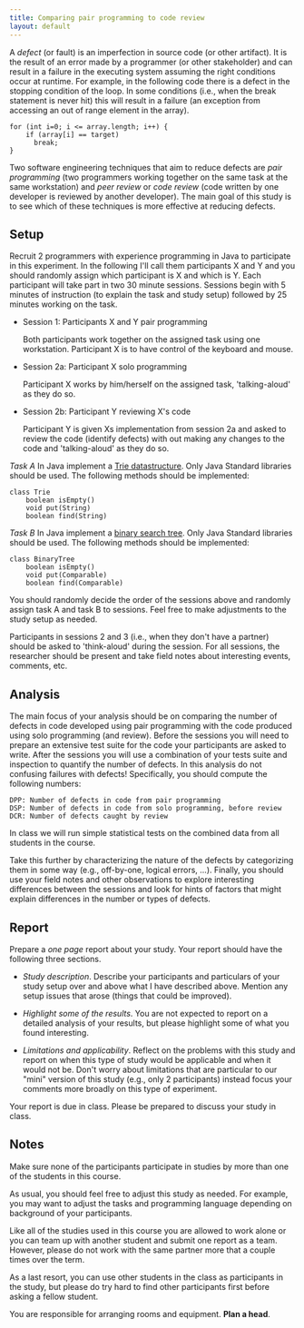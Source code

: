 ```yaml
---
title: Comparing pair programming to code review
layout: default
---
```


A _defect_ (or fault) is an imperfection in source code (or other artifact). It is the result of an error made by a programmer (or other stakeholder) and can result in a failure in the executing system assuming the right conditions occur at runtime. For example, in the following code there is a defect in the stopping condition of the loop. In some conditions (i.e., when the break statement is never hit) this will result in a failure (an exception from accessing an out of range element in the array).

	for (int i=0; i <= array.length; i++) {
	    if (array[i] == target)
	      break;
	}

Two software engineering techniques that aim to reduce defects are _pair programming_ (two programmers working together on the same task at the same workstation) and _peer review_ or _code review_ (code written by one developer is reviewed by another developer). The main goal of this study is to see which of these techniques is more effective at reducing defects.

## Setup

Recruit 2 programmers with experience programming in Java to participate in this experiment. In the following I'll call them participants X and Y and you should randomly assign which participant is X and which is Y. Each participant will take part in two 30 minute sessions. Sessions begin with 5 minutes of instruction (to explain the task and study setup) followed by 25 minutes working on the task.

* Session 1: Participants X and Y pair programming

  Both participants work together on the assigned task using one workstation. Participant X is to have control of the keyboard and mouse.

* Session 2a: Participant X solo programming

  Participant X works by him/herself on the assigned task, 'talking-aloud' as they do so.

* Session 2b: Participant Y reviewing X's code

  Participant Y is given Xs implementation from session 2a and asked to review the code (identify defects) with out making any changes to the code and 'talking-aloud' as they do so.

*Task A* In Java implement a [Trie datastructure](http://en.wikipedia.org/wiki/Trie). Only Java Standard libraries should be used. The following methods should be implemented:

	class Trie
	    boolean isEmpty()
	    void put(String)
	    boolean find(String)

*Task B* In Java implement a [binary search tree](http://en.wikipedia.org/wiki/Binary_search_tree). Only Java Standard libraries should be used. The following methods should be implemented:

	class BinaryTree
		boolean isEmpty()
		void put(Comparable)
		boolean find(Comparable)

You should randomly decide the order of the sessions above and randomly assign task A and task B to sessions. Feel free to make adjustments to the study setup as needed.

Participants in sessions 2 and 3 (i.e., when they don't have a partner) should be asked to 'think-aloud' during the session. For all sessions, the researcher should be present and take field notes about interesting events, comments, etc.

## Analysis

The main focus of your analysis should be on comparing the number of defects in code developed using pair programming with the code produced using solo programming (and review). Before the sessions you will need to prepare an extensive test suite for the code your participants are asked to write. After the sessions you will use a combination of your tests suite and inspection to quantify the number of defects. In this analysis do not confusing failures with defects! Specifically, you should compute the following numbers:

	DPP: Number of defects in code from pair programming
	DSP: Number of defects in code from solo programming, before review
	DCR: Number of defects caught by review

In class we will run simple statistical tests on the combined data from all students in the course.

Take this further by characterizing the nature of the defects by categorizing them in some way (e.g., off-by-one, logical errors, ...). Finally, you should use your field notes and other observations to explore interesting differences between the sessions and look for hints of factors that might explain differences in the number or types of defects.

## Report

Prepare a *one page* report about your study. Your report should have the following three sections.

* _Study description_. Describe your participants and particulars of your study setup over and above what I have described above. Mention any setup issues that arose (things that could be improved).

* _Highlight some of the results_. You are not expected to report on a detailed analysis of your results, but please highlight some of what you found interesting. 

* _Limitations and applicability_. Reflect on the problems with this study and report on when this type of study would be applicable and when it would not be. Don't worry about limitations that are particular to our "mini" version of this study (e.g., only 2 participants) instead focus your comments more broadly on this type of experiment.

Your report is due in class. Please be prepared to discuss your study in class.

## Notes

Make sure none of the participants participate in studies by more than one of the students in this course.

As usual, you should feel free to adjust this study as needed. For example, you may want to adjust the tasks and programming language depending on background of your participants.

Like all of the studies used in this course you are allowed to work alone or you can team up with another student and submit one report as a team. However, please do not work with the same partner more that a couple times over the term.

As a last resort, you can use other students in the class as participants in the study, but please do try hard to find other participants first before asking a fellow student.

You are responsible for arranging rooms and equipment. **Plan a head**.
